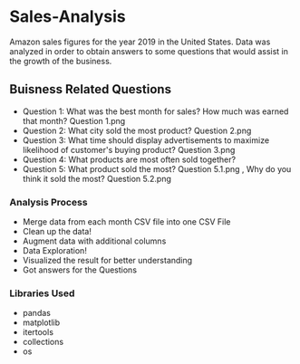 # Sales-Analysis
Amazon sales figures for the year 2019 in the United States. Data was analyzed in order to obtain answers to some questions that would assist in the growth of the business.



## Buisness Related Questions 

- Question 1: What was the best month for sales? How much was earned that month? Question 1.png
- Question 2: What city sold the most product? Question 2.png
- Question 3: What time should display advertisements to maximize likelihood of customer's buying product? Question 3.png
- Question 4: What products are most often sold together? 
- Question 5: What product sold the most? Question 5.1.png , Why do you think it sold the most? Question 5.2.png

### Analysis Process

- Merge data from each month CSV file into one CSV File
- Clean up the data!
- Augment data with additional columns
- Data Exploration!
- Visualized the result for better understanding
- Got answers for the Questions

### Libraries Used
- pandas
- matplotlib
- itertools
- collections
- os
